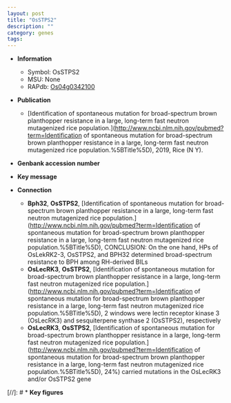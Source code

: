 ```yaml
---
layout: post
title: "OsSTPS2"
description: ""
category: genes
tags: 
---
```


* **Information**  
    + Symbol: OsSTPS2  
    + MSU: None  
    + RAPdb: [Os04g0342100](https://rapdb.dna.affrc.go.jp/locus/?name=Os04g0342100)  

* **Publication**  
    + [Identification of spontaneous mutation for broad-spectrum brown planthopper resistance in a large, long-term fast neutron mutagenized rice population.](http://www.ncbi.nlm.nih.gov/pubmed?term=Identification of spontaneous mutation for broad-spectrum brown planthopper resistance in a large, long-term fast neutron mutagenized rice population.%5BTitle%5D), 2019, Rice (N Y).

* **Genbank accession number**  

* **Key message**  

* **Connection**  
    + __Bph32__, __OsSTPS2__, [Identification of spontaneous mutation for broad-spectrum brown planthopper resistance in a large, long-term fast neutron mutagenized rice population.](http://www.ncbi.nlm.nih.gov/pubmed?term=Identification of spontaneous mutation for broad-spectrum brown planthopper resistance in a large, long-term fast neutron mutagenized rice population.%5BTitle%5D),  CONCLUSION: On the one hand, HPs of OsLekRK2-3, OsSTPS2, and BPH32 determined broad-spectrum resistance to BPH among RH-derived BILs
    + __OsLecRK3__, __OsSTPS2__, [Identification of spontaneous mutation for broad-spectrum brown planthopper resistance in a large, long-term fast neutron mutagenized rice population.](http://www.ncbi.nlm.nih.gov/pubmed?term=Identification of spontaneous mutation for broad-spectrum brown planthopper resistance in a large, long-term fast neutron mutagenized rice population.%5BTitle%5D), 2 windows were lectin receptor kinase 3 (OsLecRK3) and sesquiterpene synthase 2 (OsSTPS2), respectively
    + __OsLecRK3__, __OsSTPS2__, [Identification of spontaneous mutation for broad-spectrum brown planthopper resistance in a large, long-term fast neutron mutagenized rice population.](http://www.ncbi.nlm.nih.gov/pubmed?term=Identification of spontaneous mutation for broad-spectrum brown planthopper resistance in a large, long-term fast neutron mutagenized rice population.%5BTitle%5D), 24%) carried mutations in the OsLecRK3 and/or OsSTPS2 gene

[//]: # * **Key figures**  


